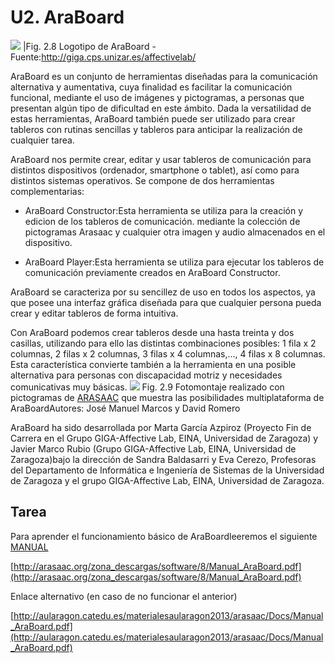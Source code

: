 
# U2. AraBoard
![](http://giga.cps.unizar.es/affectivelab/web_images/logo_letras.jpg)
|Fig. 2.8 Logotipo de AraBoard - Fuente:http://giga.cps.unizar.es/affectivelab/

AraBoard es un conjunto de herramientas diseñadas para la comunicación alternativa y aumentativa, cuya finalidad es facilitar la comunicación funcional, mediante el uso de imágenes y pictogramas, a personas que presentan algún tipo de dificultad en este ámbito. Dada la versatilidad de estas herramientas, AraBoard también puede ser utilizado para crear tableros con rutinas sencillas y tableros para anticipar la realización de cualquier tarea.

AraBoard nos permite crear, editar y usar tableros de comunicación para distintos dispositivos (ordenador, smartphone o tablet), así como para distintos sistemas operativos. Se compone de dos herramientas complementarias:

- AraBoard Constructor:Esta herramienta se utiliza para la creación y edicion de los tableros de comunicación. mediante la colección de pictogramas Arasaac y cualquier otra imagen y audio almacenados en el dispositivo.

- AraBoard Player:Esta herramienta se utiliza para ejecutar los tableros de comunicación previamente creados en AraBoard Constructor.

AraBoard se caracteriza por su sencillez de uso en todos los aspectos, ya que posee una interfaz gráfica diseñada para que cualquier persona pueda crear y editar tableros de forma intuitiva.

Con AraBoard podemos crear tableros desde una hasta treinta y dos casillas, utilizando para ello las distintas combinaciones posibles: 1 fila x 2 columnas, 2 filas x 2 columnas, 3 filas x 4 columnas,..., 4 filas x 8 columnas. Esta característica convierte también a la herramienta en una posible alternativa para personas con discapacidad motriz y necesidades comunicativas muy básicas.
![](https://lh3.googleusercontent.com/-bAvoFb7yO6Q/UlPzi0VGCoI/AAAAAAAABWY/7ftYVkcbCoc/w792-h513-no/araboard1.PNG)
Fig. 2.9 Fotomontaje realizado con pictogramas de [ARASAAC](http://arasaac.org) que muestra las posibilidades multiplataforma de AraBoardAutores: José Manuel Marcos y David Romero

AraBoard ha sido desarrollada por Marta García Azpiroz (Proyecto Fin de Carrera en el Grupo GIGA-Affective Lab, EINA, Universidad de Zaragoza) y Javier Marco Rubio (Grupo GIGA-Affective Lab, EINA, Universidad de Zaragoza)bajo la dirección de Sandra Baldasarri y Eva Cerezo, Profesoras del Departamento de Informática e Ingeniería de Sistemas de la Universidad de Zaragoza y el grupo GIGA-Affective Lab, EINA, Universidad de Zaragoza.

## Tarea

Para aprender el funcionamiento básico de AraBoardleeremos el siguiente [MANUAL](http://arasaac.org/zona_descargas/software/8/Manual_AraBoard.pdf)

[http://arasaac.org/zona_descargas/software/8/Manual_AraBoard.pdf](http://arasaac.org/zona_descargas/software/8/Manual_AraBoard.pdf)

Enlace alternativo (en caso de no funcionar el anterior)

[http://aularagon.catedu.es/materialesaularagon2013/arasaac/Docs/Manual_AraBoard.pdf](http://aularagon.catedu.es/materialesaularagon2013/arasaac/Docs/Manual_AraBoard.pdf)

